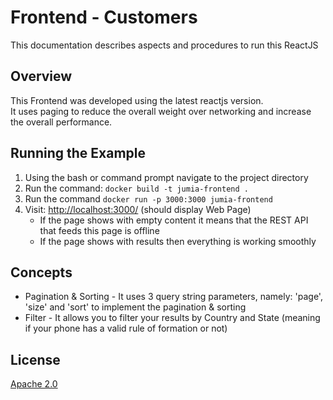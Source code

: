 # Frontend - Customers

This documentation describes aspects and procedures to run this ReactJS

## Overview

This Frontend was developed using the latest reactjs version.  
It uses paging to reduce the overall weight over networking and increase the overall performance.

## Running the Example

1. Using the bash or command prompt navigate to the project directory
2. Run the command:
	```docker build -t jumia-frontend .```
3. Run the command
	```docker run -p 3000:3000 jumia-frontend```
4. Visit: <http://localhost:3000/> (should display Web Page)
   - If the page shows with empty content it means that the REST API that feeds this page is offline
   - If the page shows with results then everything is working smoothly


## Concepts

- Pagination & Sorting - It uses 3 query string parameters, namely: 'page', 'size' and 'sort' to implement the pagination & sorting
- Filter - It allows you to filter your results by Country and State (meaning if your phone has a valid rule of formation or not)

## License

[Apache 2.0](https://github.com/danielfcastro/jumia-frontend/blob/main/LICENSE)